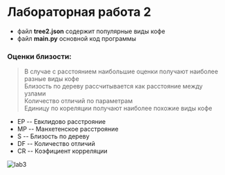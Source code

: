 


# Лабораторная работа 2

 - файл **tree2.json** содержит популярные виды кофе 
 - файл **main.py** основной код программы

### Оценки близости:
>В случае с расстоянием наибольшие оценки получают наиболее разные виды кофе    
>Близость по дереву рассчитывается как расстояние между узлами    
>Количество отличий по параметрам    
>Единицу по кореляции получают наиболее похожие виды кофе    


  - ЕР -- Евклидово расстрояние
  - МР -- Манхетенское расстрояние
  - S  -- Близость по дереву
  - DF -- Количество отличий
  - CR -- Коэфициент корреляции


![lab3](https://i.ibb.co/52zKxzc/image.png)
